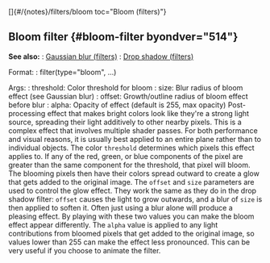 []{#/{notes}/filters/bloom toc="Bloom (filters)"}
  ## Bloom filter {#bloom-filter byondver="514"}
  **See also:**
  :   [Gaussian blur (filters)](ref/%7Bnotes%7D/filters/blur)
  :   [Drop shadow (filters)](ref/%7Bnotes%7D/filters/drop_shadow)
  <!-- -->
  Format:
  :   filter(type=\"bloom\", \...)
  <!-- -->
  Args:
  :   threshold: Color threshold for bloom
  :   size: Blur radius of bloom effect (see Gaussian blur)
  :   offset: Growth/outline radius of bloom effect before blur
  :   alpha: Opacity of effect (default is 255, max opacity)
  Post-processing effect that makes bright colors look like they\'re a
  strong light source, spreading their light additively to other nearby
  pixels. This is a complex effect that involves multiple shader passes.
  For both performance and visual reasons, it is usually best applied to
  an entire plane rather than to individual objects.
  The color `threshold` determines which pixels this effect applies to. If
  any of the red, green, or blue components of the pixel are greater than
  the same component for the threshold, that pixel will bloom. The
  blooming pixels then have their colors spread outward to create a glow
  that gets added to the original image.
  The `offset` and `size` parameters are used to control the glow effect.
  They work the same as they do in the drop shadow filter: `offset` causes
  the light to grow outwards, and a blur of `size` is then applied to
  soften it. Often just using a blur alone will produce a pleasing effect.
  By playing with these two values you can make the bloom effect appear
  differently.
  The `alpha` value is applied to any light contributions from bloomed
  pixels that get added to the original image, so values lower than 255
  can make the effect less pronounced. This can be very useful if you
  choose to animate the filter.